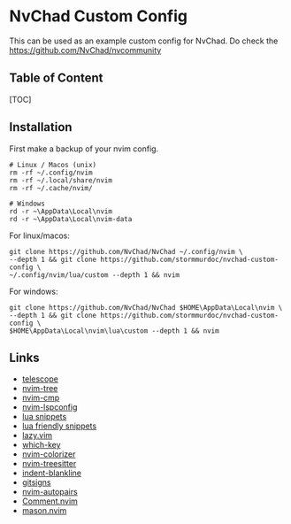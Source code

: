 # NvChad Custom Config

This can be used as an example custom config for NvChad.
Do check the [https://github.com/NvChad/nvcommunity
](https://github.com/NvChad/nvcommunity)

## Table of Content

[TOC]

## Installation

First make a backup of your nvim config.

```shell
# Linux / Macos (unix)
rm -rf ~/.config/nvim
rm -rf ~/.local/share/nvim
rm -rf ~/.cache/nvim/

# Windows
rd -r ~\AppData\Local\nvim
rd -r ~\AppData\Local\nvim-data
```

For linux/macos:

```shell
git clone https://github.com/NvChad/NvChad ~/.config/nvim \
--depth 1 && git clone https://github.com/stormmurdoc/nvchad-custom-config \
~/.config/nvim/lua/custom --depth 1 && nvim
```

For windows:

```shell
git clone https://github.com/NvChad/NvChad $HOME\AppData\Local\nvim \
--depth 1 && git clone https://github.com/stormmurdoc/nvchad-custom-config \
$HOME\AppData\Local\nvim\lua\custom --depth 1 && nvim
```

## Links

* [telescope](https://github.com/nvim-telescope/telescope.nvim)
* [nvim-tree](https://github.com/nvim-tree/nvim-tree.lua)
* [nvim-cmp](https://github.com/hrsh7th/nvim-cmp)
* [nvim-lspconfig](https://github.com/neovim/nvim-lspconfig)
* [lua snippets](https://github.com/L3MON4D3/LuaSnip)
* [lua friendly snippets](https://github.com/rafamadriz/friendly-snippets)
* [lazy.vim](https://github.com/folke/lazy.nvim)
* [which-key](https://github.com/folke/which-key.nvim)
* [nvim-colorizer](https://github.com/NvChad/nvim-colorizer.lua)
* [nvim-treesitter](https://github.com/nvim-treesitter/nvim-treesitter)
* [indent-blankline](https://github.com/lukas-reineke/indent-blankline.nvim)
* [gitsigns](https://github.com/lewis6991/gitsigns.nvim)
* [nvim-autopairs](https://github.com/windwp/nvim-autopairs)
* [Comment.nvim](https://github.com/numToStr/Comment.nvim)
* [mason.nvim](https://github.com/williamboman/mason.nvim)
